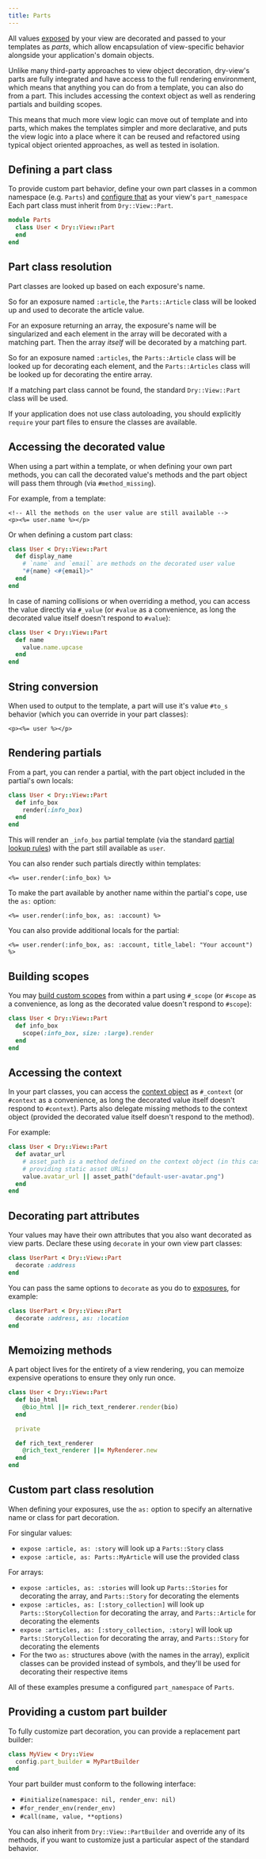 ```yaml
---
title: Parts
---
```


All values [exposed](//page/exposures) by your view are decorated and passed to your templates as _parts_, which allow encapsulation of view-specific behavior alongside your application's domain objects.

Unlike many third-party approaches to view object decoration, dry-view's parts are fully integrated and have access to the full rendering environment, which means that anything you can do from a template, you can also do from a part. This includes accessing the context object as well as rendering partials and building scopes.

This means that much more view logic can move out of template and into parts, which makes the templates simpler and more declarative, and puts the view logic into a place where it can be reused and refactored using typical object oriented approaches, as well as tested in isolation.

## Defining a part class

To provide custom part behavior, define your own part classes in a common namespace (e.g. `Parts`) and [configure that](//page/configuration) as your view's `part_namespace` Each part class must inherit from `Dry::View::Part`.

```ruby
module Parts
  class User < Dry::View::Part
  end
end
```

## Part class resolution

Part classes are looked up based on each exposure's name.

So for an exposure named `:article`, the `Parts::Article` class will be looked up and used to decorate the article value.

For an exposure returning an array, the exposure's name will be singularized and each element in the array will be decorated with a matching part. Then the array _itself_ will be decorated by a matching part.

So for an exposure named `:articles`, the `Parts::Article` class will be looked up for decorating each element, and the `Parts::Articles` class will be looked up for decorating the entire array.

If a matching part class cannot be found, the standard `Dry::View::Part` class will be used.

If your application does not use class autoloading, you should explicitly `require` your part files to ensure the classes are available.

## Accessing the decorated value

When using a part within a template, or when defining your own part methods, you can call the decorated value's methods and the part object will pass them through (via `#method_missing`).

For example, from a template:

```erb
<!-- All the methods on the user value are still available -->
<p><%= user.name %></p>
```

Or when defining a custom part class:

```ruby
class User < Dry::View::Part
  def display_name
    # `name` and `email` are methods on the decorated user value
    "#{name} <#{email}>"
  end
end
```

In case of naming collisions or when overriding a method, you can access the value directly via `#_value` (or `#value` as a convenience, as long the decorated value itself doesn't respond to `#value`):

```ruby
class User < Dry::View::Part
  def name
    value.name.upcase
  end
end
```

## String conversion

When used to output to the template, a part will use it's value `#to_s` behavior (which you can override in your part classes):

```erb
<p><%= user %></p>
```

## Rendering partials

From a part, you can render a partial, with the part object included in the partial's own locals:

```ruby
class User < Dry::View::Part
  def info_box
    render(:info_box)
  end
end
```

This will render an `_info_box` partial template (via the standard [partial lookup rules](//page/templates)) with the part still available as `user`.

You can also render such partials directly within templates:

```erb
<%= user.render(:info_box) %>
```

To make the part available by another name within the partial's cope, use the `as:` option:

```erb
<%= user.render(:info_box, as: :account) %>
```

You can also provide additional locals for the partial:

```erb
<%= user.render(:info_box, as: :account, title_label: "Your account") %>
```

## Building scopes

You may [build custom scopes](//page/scopes) from within a part using `#_scope` (or `#scope` as a convenience, as long as the decorated value doesn't respond to `#scope`):

```ruby
class User < Dry::View::Part
  def info_box
    scope(:info_box, size: :large).render
  end
end
```

## Accessing the context

In your part classes, you can access the [context object](//page/context) as `#_context` (or `#context` as a convenience, as long the decorated value itself doesn't respond to `#context`). Parts also delegate missing methods to the context object (provided the decorated value itself doesn't respond to the method).

For example:

```ruby
class User < Dry::View::Part
  def avatar_url
    # asset_path is a method defined on the context object (in this case,
    # providing static asset URLs)
    value.avatar_url || asset_path("default-user-avatar.png")
  end
end
```

## Decorating part attributes

Your values may have their own attributes that you also want decorated as view parts. Declare these using `decorate` in your own view part classes:

```ruby
class UserPart < Dry::View::Part
  decorate :address
end
```

You can pass the same options to `decorate` as you do to [exposures](//page/exposures), for example:

```ruby
class UserPart < Dry::View::Part
  decorate :address, as: :location
end
```

## Memoizing methods

A part object lives for the entirety of a view rendering, you can memoize expensive operations to ensure they only run once.

```ruby
class User < Dry::View::Part
  def bio_html
    @bio_html ||= rich_text_renderer.render(bio)
  end

  private

  def rich_text_renderer
    @rich_text_renderer ||= MyRenderer.new
  end
end
```

## Custom part class resolution

When defining your exposures, use the `as:` option to specify an alternative name or class for part decoration.

For singular values:

- `expose :article, as: :story` will look up a `Parts::Story` class
- `expose :article, as: Parts::MyArticle` will use the provided class

For arrays:

- `expose :articles, as: :stories` will look up `Parts::Stories` for decorating the array, and `Parts::Story` for decorating the elements
- `expose :articles, as: [:story_collection]` will look up `Parts::StoryCollection` for decorating the array, and `Parts::Article` for decorating the elements
- `expose :articles, as: [:story_collection, :story]` will look up `Parts::StoryCollection` for decorating the array, and `Parts::Story` for decorating the elements
- For the two `as:` structures above (with the names in the array), explicit classes can be provided instead of symbols, and they'll be used for decorating their respective items

All of these examples presume a configured `part_namespace` of `Parts`.

## Providing a custom part builder

To fully customize part decoration, you can provide a replacement part builder:

```ruby
class MyView < Dry::View
  config.part_builder = MyPartBuilder
end
```

Your part builder must conform to the following interface:

- `#initialize(namespace: nil, render_env: nil)`
- `#for_render_env(render_env)`
- `#call(name, value, **options)`

You can also inherit from `Dry::View::PartBuilder` and override any of its methods, if you want to customize just a particular aspect of the standard behavior.
